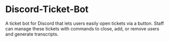 # Discord-Ticket-Bot
A ticket bot for Discord that lets users easily open tickets via a button. Staff can manage these tickets with commands to close, add, or remove users and generate transcripts.

